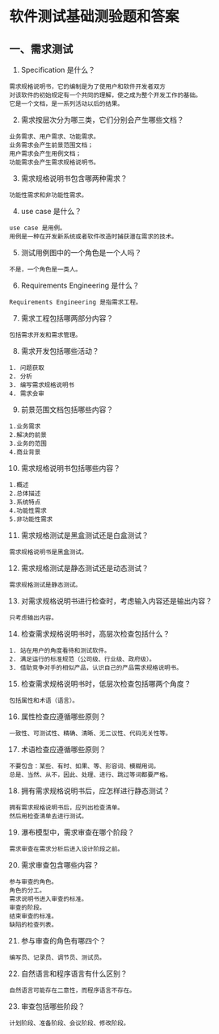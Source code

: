 # 软件测试基础测验题和答案

## 一、需求测试

1. Specification 是什么？    
```
需求规格说明书，它的编制是为了使用户和软件开发者双方
对该软件的初始规定有一个共同的理解，使之成为整个开发工作的基础。
它是一个文档，是一系列活动以后的结果。
``` 
2. 需求按层次分为哪三类，它们分别会产生哪些文档？    
```
业务需求、用户需求、功能需求。
业务需求会产生前景范围文档；
用户需求会产生用例文档；
功能需求会产生需求规格说明书。
``` 
3. 需求规格说明书包含哪两种需求？    
```
功能性需求和非功能性需求。
``` 
4. use case 是什么？
```
use case 是用例。
用例是一种在开发新系统或者软件改造时捕获潜在需求的技术。
``` 
5. 测试用例图中的一个角色是一个人吗？    
```
不是，一个角色是一类人。
``` 
6. Requirements Engineering 是什么？    
```
Requirements Engineering 是指需求工程。
``` 
7. 需求工程包括哪两部分内容？    
```
包括需求开发和需求管理。
``` 
8. 需求开发包括哪些活动？    
```
1. 问题获取
2. 分析
3. 编写需求规格说明书
4. 需求会审
``` 
9. 前景范围文档包括哪些内容？    
```
1.业务需求
2.解决的前景
3.业务的范围
4.商业背景
``` 
10. 需求规格说明书包括哪些内容？    
```
1.概述
2.总体描述
3.系统特点
4.功能性需求
5.非功能性需求
``` 
11. 需求规格测试是黑盒测试还是白盒测试？    
```
需求规格说明书是黑盒测试。
``` 
12. 需求规格测试是静态测试还是动态测试？    
```
需求规格测试是静态测试。
``` 
13. 对需求规格说明书进行检查时，考虑输入内容还是输出内容？
```
只考虑输出内容。
``` 
14. 检查需求规格说明书时，高层次检查包括什么？    
```
1. 站在用户的角度看待和测试软件。
2. 满足运行的标准规范（公司级、行业级、政府级）。
3. 借助竞争对手的相似产品，认识自己的产品需求规格说明书。
``` 
15. 检查需求规格说明书时，低层次检查包括哪两个角度？    
```
包括属性和术语（语言）。
``` 
16. 属性检查应遵循哪些原则？    
```
一致性、可测试性、精确、清晰、无二议性、代码无关性等。
``` 
17. 术语检查应遵循哪些原则？    
```
不要包含：某些、有时、如果、等、形容词、模糊用词。
总是、当然、从不，因此、处理、进行、跳过等词都要严格。
``` 
18. 拥有需求规格说明书后，应怎样进行静态测试？
```
拥有需求规格说明书后，应列出检查清单。
然后用检查清单去进行测试。
``` 
19. 瀑布模型中，需求审查在哪个阶段？    
```
需求审查在需求分析后进入设计阶段之前。
``` 
20. 需求审查包含哪些内容？    
```
参与审查的角色。
角色的分工。
需求说明书进入审查的标准。
审查的阶段。
结束审查的标准。
缺陷的检查列表。
``` 
21. 参与审查的角色有哪四个？
```
编写员、记录员、调节员、测试员。

``` 
22. 自然语言和程序语言有什么区别？    
```
自然语言可能存在二意性，而程序语言不存在。
``` 
23. 审查包括哪些阶段？    
```
计划阶段、准备阶段、会议阶段、修改阶段。
``` 
